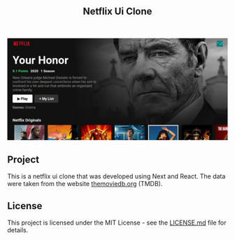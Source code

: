 <h2 align="center">Netflix Ui Clone</h2>

<br />

<p align="center">
  <img alt="Netlfix Page" src="./public/Netflix.png" />
</p>

## Project

This is a netflix ui clone that was developed using Next and React. The data were taken from the website [themoviedb.org](themoviedb.org) (TMDB).

## License

This project is licensed under the MIT License - see the [LICENSE.md](https://github.com/GabrielCordeiroDev/react-netflix-ui-clone/blob/main/LICENSE) file for details.
